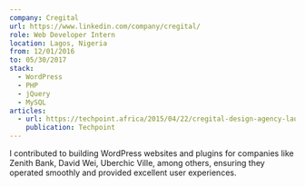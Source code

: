 ```yaml
---
company: Cregital
url: https://www.linkedin.com/company/cregital/
role: Web Developer Intern
location: Lagos, Nigeria
from: 12/01/2016
to: 05/30/2017
stack:
  - WordPress
  - PHP
  - jQuery
  - MySQL
articles:
  - url: https://techpoint.africa/2015/04/22/cregital-design-agency-launches-to-set-a-new-standard/
    publication: Techpoint
---
```

I contributed to building WordPress websites and plugins for companies like Zenith Bank, David Wei, Uberchic Ville, among others, ensuring they operated smoothly and provided excellent user experiences.
